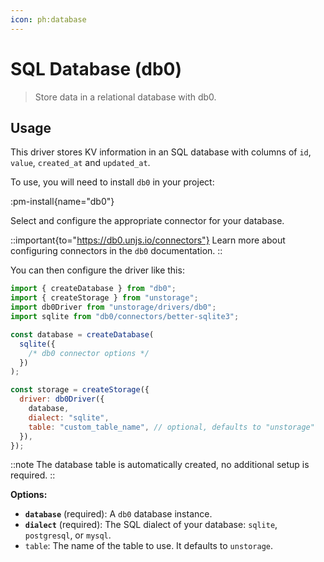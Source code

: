 ```yaml
---
icon: ph:database
---
```


# SQL Database (db0)

> Store data in a relational database with db0.

## Usage

This driver stores KV information in an SQL database with columns of `id`, `value`, `created_at` and `updated_at`.

To use, you will need to install `db0` in your project:

:pm-install{name="db0"}

Select and configure the appropriate connector for your database.

::important{to="https://db0.unjs.io/connectors"}
Learn more about configuring connectors in the `db0` documentation.
::

You can then configure the driver like this:

```js
import { createDatabase } from "db0";
import { createStorage } from "unstorage";
import db0Driver from "unstorage/drivers/db0";
import sqlite from "db0/connectors/better-sqlite3";

const database = createDatabase(
  sqlite({
    /* db0 connector options */
  })
);

const storage = createStorage({
  driver: db0Driver({
    database,
    dialect: "sqlite",
    table: "custom_table_name", // optional, defaults to "unstorage"
  }),
});
```

::note
The database table is automatically created, no additional setup is required.
::

**Options:**

- **`database`** (required): A `db0` database instance.
- **`dialect`** (required): The SQL dialect of your database: `sqlite`, `postgresql`, or `mysql`.
- `table`: The name of the table to use. It defaults to `unstorage`.
